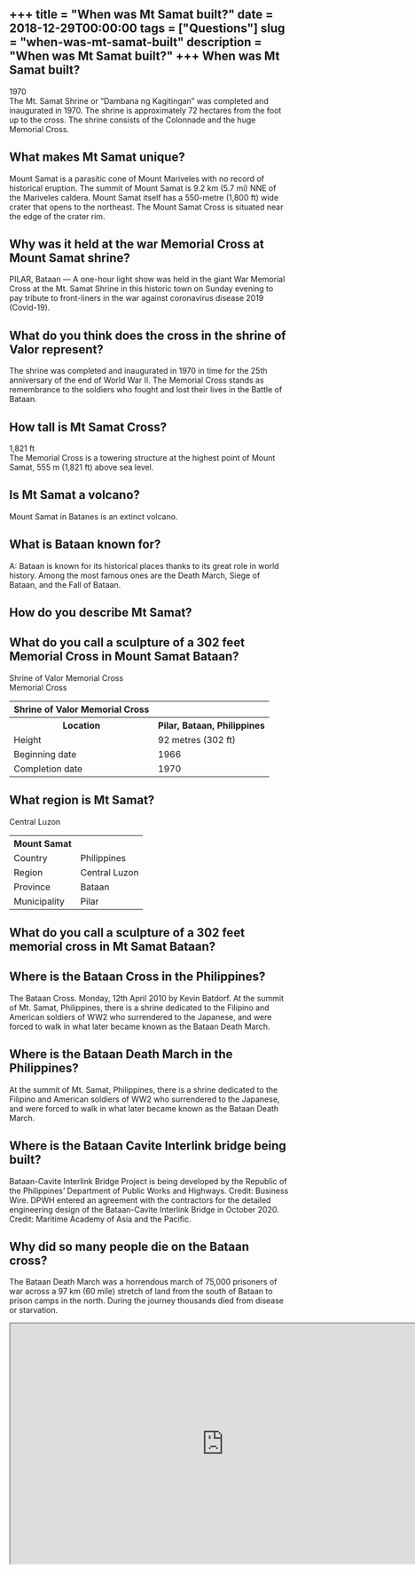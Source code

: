+++
title = "When was Mt Samat built?"
date = 2018-12-29T00:00:00
tags = ["Questions"]
slug = "when-was-mt-samat-built"
description = "When was Mt Samat built?"
+++
When was Mt Samat built?
------------------------

1970  
The Mt. Samat Shrine or “Dambana ng Kagitingan” was completed and inaugurated in 1970. The shrine is approximately 72 hectares from the foot up to the cross. The shrine consists of the Colonnade and the huge Memorial Cross.

What makes Mt Samat unique?
---------------------------

Mount Samat is a parasitic cone of Mount Mariveles with no record of historical eruption. The summit of Mount Samat is 9.2 km (5.7 mi) NNE of the Mariveles caldera. Mount Samat itself has a 550-metre (1,800 ft) wide crater that opens to the northeast. The Mount Samat Cross is situated near the edge of the crater rim.

Why was it held at the war Memorial Cross at Mount Samat shrine?
----------------------------------------------------------------

PILAR, Bataan — A one-hour light show was held in the giant War Memorial Cross at the Mt. Samat Shrine in this historic town on Sunday evening to pay tribute to front-liners in the war against coronavirus disease 2019 (Covid-19).

What do you think does the cross in the shrine of Valor represent?
------------------------------------------------------------------

The shrine was completed and inaugurated in 1970 in time for the 25th anniversary of the end of World War II. The Memorial Cross stands as remembrance to the soldiers who fought and lost their lives in the Battle of Bataan.

How tall is Mt Samat Cross?
---------------------------

1,821 ft  
The Memorial Cross is a towering structure at the highest point of Mount Samat, 555 m (1,821 ft) above sea level.

Is Mt Samat a volcano?
----------------------

Mount Samat in Batanes is an extinct volcano.

What is Bataan known for?
-------------------------

A: Bataan is known for its historical places thanks to its great role in world history. Among the most famous ones are the Death March, Siege of Bataan, and the Fall of Bataan.

How do you describe Mt Samat?
-----------------------------

What do you call a sculpture of a 302 feet Memorial Cross in Mount Samat Bataan?
--------------------------------------------------------------------------------

Shrine of Valor Memorial Cross  
Memorial Cross

<table><tr><th>Shrine of Valor Memorial Cross</th></tr><tr><th>Location</th><th>Pilar, Bataan, Philippines</th></tr><tr><td>Height</td><td>92 metres (302 ft)</td></tr><tr><td>Beginning date</td><td>1966</td></tr><tr><td>Completion date</td><td>1970</td></tr></table>

What region is Mt Samat?
------------------------

Central Luzon

<table><tr><th>Mount Samat</th></tr><tr><td>Country</td><td>Philippines</td></tr><tr><td>Region</td><td>Central Luzon</td></tr><tr><td>Province</td><td>Bataan</td></tr><tr><td>Municipality</td><td>Pilar</td></tr></table>

What do you call a sculpture of a 302 feet memorial cross in Mt Samat Bataan?
-----------------------------------------------------------------------------

Where is the Bataan Cross in the Philippines?
---------------------------------------------

The Bataan Cross. Monday, 12th April 2010 by Kevin Batdorf. At the summit of Mt. Samat, Philippines, there is a shrine dedicated to the Filipino and American soldiers of WW2 who surrendered to the Japanese, and were forced to walk in what later became known as the Bataan Death March.

Where is the Bataan Death March in the Philippines?
---------------------------------------------------

At the summit of Mt. Samat, Philippines, there is a shrine dedicated to the Filipino and American soldiers of WW2 who surrendered to the Japanese, and were forced to walk in what later became known as the Bataan Death March.

Where is the Bataan Cavite Interlink bridge being built?
--------------------------------------------------------

Bataan-Cavite Interlink Bridge Project is being developed by the Republic of the Philippines’ Department of Public Works and Highways. Credit: Business Wire. DPWH entered an agreement with the contractors for the detailed engineering design of the Bataan-Cavite Interlink Bridge in October 2020. Credit: Maritime Academy of Asia and the Pacific.

Why did so many people die on the Bataan cross?
-----------------------------------------------

The Bataan Death March was a horrendous march of 75,000 prisoners of war across a 97 km (60 mile) stretch of land from the south of Bataan to prison camps in the north. During the journey thousands died from disease or starvation.

<iframe allow="accelerometer; autoplay; clipboard-write; encrypted-media; gyroscope; picture-in-picture" allowfullscreen="" class="__youtube_prefs__  epyt-is-override  no-lazyload" data-no-lazy="1" data-origheight="433" data-origwidth="770" data-skipgform_ajax_framebjll="" height="433" id="_ytid_89851" loading="lazy" src="https://www.youtube.com/embed/oYEMkfvFSXQ?enablejsapi=1&autoplay=0&cc_load_policy=0&cc_lang_pref=&iv_load_policy=1&loop=0&modestbranding=0&rel=1&fs=1&playsinline=0&autohide=2&theme=dark&color=red&controls=1&" title="YouTube player" width="770"></iframe>